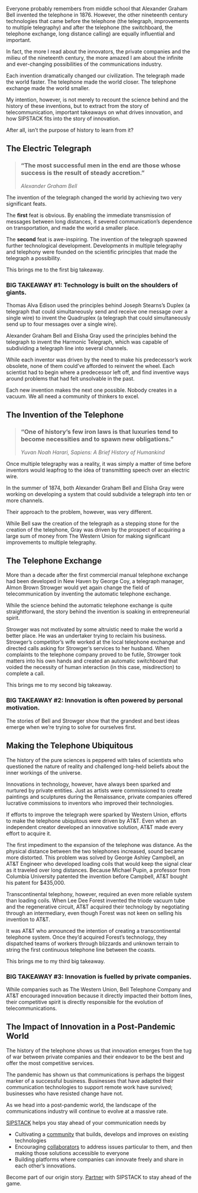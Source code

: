 Everyone probably remembers from middle school that Alexander Graham Bell invented the telephone in 1876. However, the other nineteenth century technologies that came before the telephone (the telegraph, improvements to multiple telegraphy) and after the telephone (the switchboard, the telephone exchange, long distance calling) are equally influential and important.

In fact, the more I read about the innovators, the private companies and the milieu of the nineteenth century, the more amazed I am about the infinite and ever-changing possibilities of the communications industry.

Each invention dramatically changed our civilization. The telegraph made the world faster. The telephone made the world closer. The telephone exchange made the world smaller.

My intention, however, is not merely to recount the science behind and the history of these inventions, but to extract from the story of telecommunication, important takeaways on what drives innovation, and how SIPSTACK fits into the story of innovation.

After all, isn’t the purpose of history to learn from it?

## The Electric Telegraph

> ### “The most successful men in the end are those whose success is the result of steady accretion.”
>
> _Alexander Graham Bell_

The invention of the telegraph changed the world by achieving two very significant feats.

The **first** feat is obvious. By enabling the immediate transmission of messages between long distances, it severed communication’s dependence on transportation, and made the world a smaller place.

The **second** feat is awe-inspiring. The invention of the telegraph spawned further technological development. Developments in multiple telegraphy and telephony were founded on the scientific principles that made the telegraph a possibility.

This brings me to the first big takeaway.

### BIG TAKEAWAY #1: Technology is built on the shoulders of giants.

Thomas Alva Edison used the principles behind Joseph Stearns’s Duplex (a telegraph that could simultaneously send and receive one message over a single wire) to invent the Quadruplex (a telegraph that could simultaneously send up to four messages over a single wire).

Alexander Graham Bell and Elisha Gray used the principles behind the telegraph to invent the Harmonic Telegraph, which was capable of subdividing a telegraph line into several channels.

While each inventor was driven by the need to make his predecessor’s work obsolete, none of them could’ve afforded to reinvent the wheel. Each scientist had to begin where a predecessor left off, and find inventive ways around problems that had felt unsolvable in the past.

Each new invention makes the next one possible. Nobody creates in a vacuum. We all need a community of thinkers to excel.

## The Invention of the Telephone

> ### “One of history’s few iron laws is that luxuries tend to become necessities and to spawn new obligations.”
>
> _Yuvan Noah Harari, Sapiens: A Brief History of Humankind_

Once multiple telegraphy was a reality, it was simply a matter of time before inventors would leapfrog to the idea of transmitting speech over an electric wire.

In the summer of 1874, both Alexander Graham Bell and Elisha Gray were working on developing a system that could subdivide a telegraph into ten or more channels.

Their approach to the problem, however, was very different.

While Bell saw the creation of the telegraph as a stepping stone for the creation of the telephone, Gray was driven by the prospect of acquiring a large sum of money from The Western Union for making significant improvements to multiple telegraphy.

## The Telephone Exchange

More than a decade after the first commercial manual telephone exchange had been developed in New Haven by George Coy, a telegraph manager, Almon Brown Strowger would yet again change the field of telecommunication by inventing the automatic telephone exchange.

While the science behind the automatic telephone exchange is quite straightforward, the story behind the invention is soaking in entrepreneurial spirit.

Strowger was not motivated by some altruistic need to make the world a better place. He was an undertaker trying to reclaim his business. Strowger’s competitor’s wife worked at the local telephone exchange and directed calls asking for Strowger’s services to her husband. When complaints to the telephone company proved to be futile, Strowger took matters into his own hands and created an automatic switchboard that voided the necessity of human interaction (in this case, misdirection) to complete a call.

This brings me to my second big takeaway.

### BIG TAKEAWAY #2: Innovation is often powered by personal motivation.

The stories of Bell and Strowger show that the grandest and best ideas emerge when we’re trying to solve for ourselves first.

## Making the Telephone Ubiquitous

The history of the pure sciences is peppered with tales of scientists who questioned the nature of reality and challenged long-held beliefs about the inner workings of the universe.

Innovations in technology, however, have always been sparked and nurtured by private entities. Just as artists were commissioned to create paintings and sculptures during the Renaissance, private companies offered lucrative commissions to inventors who improved their technologies.

If efforts to improve the telegraph were sparked by Western Union, efforts to make the telephone ubiquitous were driven by AT&T. Even when an independent creator developed an innovative solution, AT&T made every effort to acquire it.

The first impediment to the expansion of the telephone was distance. As the physical distance between the two telephones increased, sound became more distorted. This problem was solved by George Ashley Campbell, an AT&T Engineer who developed loading coils that would keep the signal clear as it traveled over long distances. Because Michael Pupin, a professor from Columbia University patented the invention before Campbell, AT&T bought his patent for $435,000.

Transcontinental telephony, however, required an even more reliable system than loading coils. When Lee Dee Forest invented the triode vacuum tube and the regenerative circuit, AT&T acquired their technology by negotiating through an intermediary, even though Forest was not keen on selling his invention to AT&T.

It was AT&T who announced the intention of creating a transcontinental telephone system. Once they’d acquired Forest’s technology, they dispatched teams of workers through blizzards and unknown terrain to string the first continuous telephone line between the coasts.

This brings me to my third big takeaway.

### BIG TAKEAWAY #3: Innovation is fuelled by private companies.

While companies such as The Western Union, Bell Telephone Company and AT&T encouraged innovation because it directly impacted their bottom lines, their competitive spirit is directly responsible for the evolution of telecommunications.

## The Impact of Innovation in a Post-Pandemic World

The history of the telephone shows us that innovation emerges from the tug of war between private companies and their endeavor to be the best and offer the most competitive services.

The pandemic has shown us that communications is perhaps the biggest marker of a successful business. Businesses that have adapted their communication technologies to support remote work have survived; businesses who have resisted change have not.

As we head into a post-pandemic world, the landscape of the communications industry will continue to evolve at a massive rate.

[SIPSTACK](https://www.sipstack.com/) helps you stay ahead of your communication needs by

- Cultivating a [community](https://www.sipstack.com/community/) that builds, develops and improves on existing technologies
- Encouraging [collaborators](https://www.sipstack.com/partner) to address issues particular to them, and then making those solutions accessible to everyone
- Building platforms where companies can innovate freely and share in each other’s innovations.

Become part of our origin story. [Partner](https://www.sipstack.com/signup) with SIPSTACK to stay ahead of the game.
